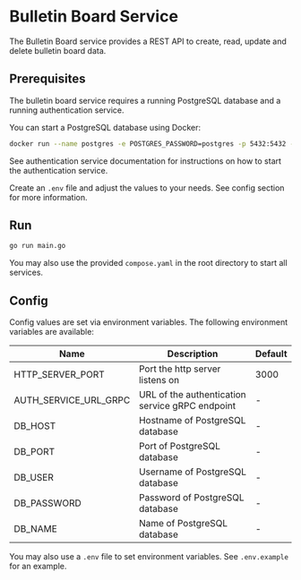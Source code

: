 # Bulletin Board Service

The Bulletin Board service provides a REST API to create, read, update and delete bulletin board data.

## Prerequisites

The bulletin board service requires a running PostgreSQL database and a running authentication service.

You can start a PostgreSQL database using Docker:

```bash
docker run --name postgres -e POSTGRES_PASSWORD=postgres -p 5432:5432 -d postgres
```

See authentication service documentation for instructions on how to start the authentication service.

Create an `.env` file and adjust the values to your needs. See config section for more information.

## Run

```bash
go run main.go
```

You may also use the provided `compose.yaml` in the root directory to start all services.

## Config

Config values are set via environment variables. The following environment variables are available:

| Name | Description | Default |
| ---- | ----------- | -------- |
| HTTP_SERVER_PORT | Port the http server listens on | 3000 |
| AUTH_SERVICE_URL_GRPC | URL of the authentication service gRPC endpoint | - |
| DB_HOST | Hostname of PostgreSQL database | - |
| DB_PORT | Port of PostgreSQL database | - |
| DB_USER | Username of PostgreSQL database | - |
| DB_PASSWORD | Password of PostgreSQL database | - |
| DB_NAME | Name of PostgreSQL database | - |

You may also use a `.env` file to set environment variables. See `.env.example` for an example.